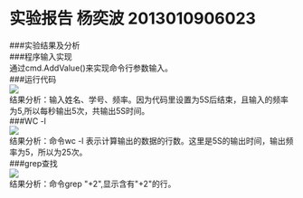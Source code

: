 实验报告
杨奕波
2013010906023
========
###实验结果及分析<br>
###程序输入实现<br>
通过cmd.AddValue()来实现命令行参数输入。<br>
###运行代码<br>
![](https://github.com/yybEric/pro1/blob/master/pic/1.jpg)<br>
结果分析：输入姓名、学号、频率。因为代码里设置为5S后结束，且输入的频率为5,所以每秒输出5次，共输出5S时间。<br>
###WC -l<br>
![](https://github.com/yybEric/pro1/blob/master/pic/2.jpg)<br>
结果分析：命令wc -l 表示计算输出的数据的行数。这里是5S的输出时间，输出频率为5，所以为25次。<br>
###grep查找<br>
![](https://github.com/yybEric/pro1/blob/master/pic/3.jpg)<br>
结果分析：命令grep "+2",显示含有"+2"的行。<br>




